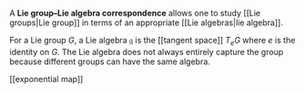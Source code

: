 A **Lie group–Lie algebra correspondence** allows one to study [[Lie groups|Lie group]] in terms of an appropriate [[Lie algebras|lie algebra]]. 

For a Lie group $G$, a Lie algebra $\mathfrak{g}$ is the [[tangent space]] $T_eG$ where $e$ is the identity on $G$. The Lie algebra does not always entirely capture the group because different groups can have the same algebra.

[[exponential map]]